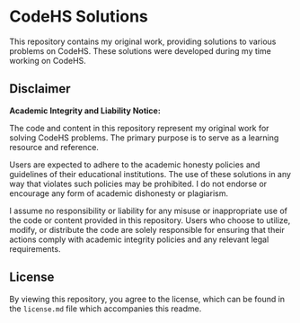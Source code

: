 # CodeHS Solutions

This repository contains my original work, providing solutions to various problems on CodeHS. These solutions were developed during my time working on CodeHS.

## Disclaimer

**Academic Integrity and Liability Notice:**

The code and content in this repository represent my original work for solving CodeHS problems. The primary purpose is to serve as a learning resource and reference.

Users are expected to adhere to the academic honesty policies and guidelines of their educational institutions. The use of these solutions in any way that violates such policies may be prohibited. I do not endorse or encourage any form of academic dishonesty or plagiarism.

I assume no responsibility or liability for any misuse or inappropriate use of the code or content provided in this repository. Users who choose to utilize, modify, or distribute the code are solely responsible for ensuring that their actions comply with academic integrity policies and any relevant legal requirements.

## License

By viewing this repository, you agree to the license, which can be found in the `license.md` file which accompanies this readme.
